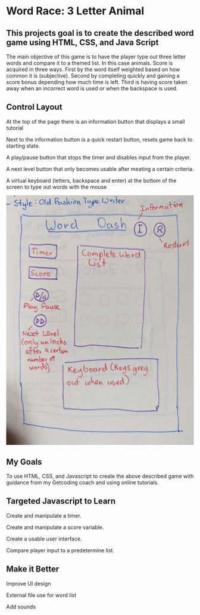 # Word Race: 3 Letter Animal

## This projects goal is to create the described word game using HTML, CSS, and Java Script

The main objective of this game is to have the player type out three letter words and compare it to a themed list. In this case animals.
Score is acquired in three ways. 
First by the word itself weighted based on how common it is (subjective). 
Second by completing quickly and gaining a score bonus depending how much time is left.
Third is having score taken away when an incorrect word is used or when the backspace is used.

## Control Layout

At the top of the page there is an information button that displays a small tutorial

Next to the information button is a quick restart button, resets game back to starting state.

A play/pause button that stops the timer and disables input from the player.

A next level button that only becomes usable after meating a certain criteria.

A virtual keyboard (letters, backspace and enter) at the bottom of the screen to type out words with the mouse

![](https://github.com/Gyro-trix/wordGameTypeOne/blob/main/wordGameDiagramDraft.jpg)

## My Goals

To use HTML, CSS, and Javascript to create the above described game with guidance from my Getcoding coach and using online tutorials.

## Targeted Javascript to Learn

Create and manipulate a timer.

Create and manipulate a score variable.

Create a usable user interface.

Compare player input to a predetermine list.

## Make it Better

Improve UI design

External file use for word list

Add sounds
